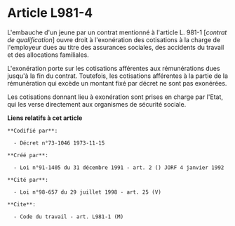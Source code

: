 # Article L981-4

L'embauche d'un jeune par un contrat mentionné à l'article L. 981-1 [*contrat de qualification*] ouvre droit à l'exonération
des cotisations à la charge de l'employeur dues au titre des assurances sociales, des accidents du travail et des allocations
familiales.

L'exonération porte sur les cotisations afférentes aux rémunérations dues jusqu'à la fin du contrat. Toutefois, les
cotisations afférentes à la partie de la rémunération qui excède un montant fixé par décret ne sont pas exonérées.

Les cotisations donnant lieu à exonération sont prises en charge par l'Etat, qui les verse directement aux organismes de
sécurité sociale.

**Liens relatifs à cet article**

	**Codifié par**:

	  - Décret n°73-1046 1973-11-15

	**Créé par**:

	  - Loi n°91-1405 du 31 décembre 1991 - art. 2 () JORF 4 janvier 1992

	**Cité par**:

	  - Loi n°98-657 du 29 juillet 1998 - art. 25 (V)

	**Cite**:

	  - Code du travail - art. L981-1 (M)
